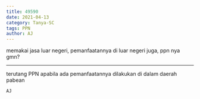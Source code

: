 ```yaml
---
title: 49590
date: 2021-04-13
category: Tanya-SC
tags: PPN
author: AJ
---
```


memakai jasa luar negeri, pemanfaatannya di luar negeri juga, ppn nya gmn?

---

terutang PPN apabila ada pemanfaatannya dilakukan di dalam daerah pabean

`AJ`
